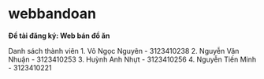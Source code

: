 # webbandoan
<b> Đề tài đăng ký: Web bán đồ ăn </b>
<p>
    Danh sách thành viên
1. Võ Ngọc Nguyên - 3123410238
2. Nguyễn Văn Nhuận - 3123410253
3. Huỳnh Anh Nhựt - 3123410256
4. Nguyễn Tiến Minh - 3123410221
</p>

